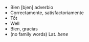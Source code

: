- Bien	[bjen]	adverbio  
- Correctamente, satisfactoriamente
- Tốt
- Well
- Bien, gracias
- (no family words)	Lat. *bene*